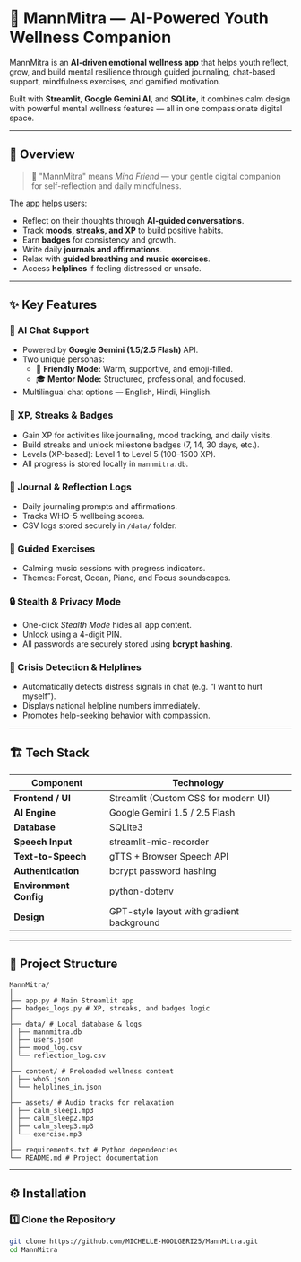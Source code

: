 # 🌿 MannMitra — AI-Powered Youth Wellness Companion  

MannMitra is an **AI-driven emotional wellness app** that helps youth reflect, grow, and build mental resilience through guided journaling, chat-based support, mindfulness exercises, and gamified motivation.  

Built with **Streamlit**, **Google Gemini AI**, and **SQLite**, it combines calm design with powerful mental wellness features — all in one compassionate digital space.  

---

## 🧠 Overview  

> 💬 "MannMitra" means *Mind Friend* — your gentle digital companion for self-reflection and daily mindfulness.  

The app helps users:  
- Reflect on their thoughts through **AI-guided conversations**.  
- Track **moods, streaks, and XP** to build positive habits.  
- Earn **badges** for consistency and growth.  
- Write daily **journals and affirmations**.  
- Relax with **guided breathing and music exercises**.  
- Access **helplines** if feeling distressed or unsafe.  

---

## ✨ Key Features  

### 💬 AI Chat Support  
- Powered by **Google Gemini (1.5/2.5 Flash)** API.  
- Two unique personas:  
  - 🪷 **Friendly Mode:** Warm, supportive, and emoji-filled.  
  - 🎓 **Mentor Mode:** Structured, professional, and focused.  
- Multilingual chat options — English, Hindi, Hinglish.  

### 🏅 XP, Streaks & Badges  
- Gain XP for activities like journaling, mood tracking, and daily visits.  
- Build streaks and unlock milestone badges (7, 14, 30 days, etc.).  
- Levels (XP-based): Level 1 to Level 5 (100–1500 XP).  
- All progress is stored locally in `mannmitra.db`.  

### 📔 Journal & Reflection Logs  
- Daily journaling prompts and affirmations.  
- Tracks WHO-5 wellbeing scores.  
- CSV logs stored securely in `/data/` folder.  

### 🧘 Guided Exercises  
- Calming music sessions with progress indicators.  
- Themes: Forest, Ocean, Piano, and Focus soundscapes.  

### 🔒 Stealth & Privacy Mode  
- One-click *Stealth Mode* hides all app content.  
- Unlock using a 4-digit PIN.  
- All passwords are securely stored using **bcrypt hashing**.  

### 🚨 Crisis Detection & Helplines  
- Automatically detects distress signals in chat (e.g. “I want to hurt myself”).  
- Displays national helpline numbers immediately.  
- Promotes help-seeking behavior with compassion.  

---

## 🏗️ Tech Stack  

| Component | Technology |
|------------|-------------|
| **Frontend / UI** | Streamlit (Custom CSS for modern UI) |
| **AI Engine** | Google Gemini 1.5 / 2.5 Flash |
| **Database** | SQLite3 |
| **Speech Input** | streamlit-mic-recorder |
| **Text-to-Speech** | gTTS + Browser Speech API |
| **Authentication** | bcrypt password hashing |
| **Environment Config** | python-dotenv |
| **Design** | GPT-style layout with gradient background |

---

## 📂 Project Structure  
~~~
MannMitra/
│
├── app.py # Main Streamlit app
├── badges_logs.py # XP, streaks, and badges logic
│
├── data/ # Local database & logs
│ ├── mannmitra.db
│ ├── users.json
│ ├── mood_log.csv
│ └── reflection_log.csv
│
├── content/ # Preloaded wellness content
│ ├── who5.json
│ └── helplines_in.json
│
├── assets/ # Audio tracks for relaxation
│ ├── calm_sleep1.mp3
│ ├── calm_sleep2.mp3
│ ├── calm_sleep3.mp3
│ └── exercise.mp3
│
├── requirements.txt # Python dependencies
└── README.md # Project documentation
~~~

---


## ⚙️ Installation  

### 1️⃣ Clone the Repository  
```bash
git clone https://github.com/MICHELLE-HOOLGERI25/MannMitra.git
cd MannMitra
